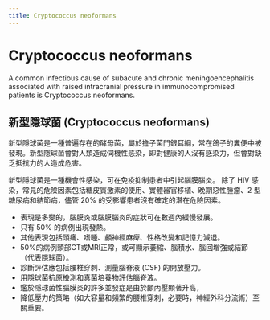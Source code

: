 ```yaml
---
title: Cryptococcus neoformans
---
```

# Cryptococcus neoformans

A common infectious cause of subacute and chronic meningoencephalitis associated with raised intracranial pressure in immunocompromised patients is Cryptococcus neoformans.

## 新型隱球菌 (Cryptococcus neoformans)

新型隱球菌是一種普遍存在的酵母菌，屬於擔子菌門銀耳綱，常在鴿子的糞便中被發現。新型隱球菌會對人類造成伺機性感染，即對健康的人沒有感染力，但會對缺乏抵抗力的人造成危害。

新型隱球菌是一種機會性感染，可在免疫抑制患者中引起腦膜腦炎。
除了 HIV 感染，常見的危險因素包括糖皮質激素的使用、實體器官移植、晚期惡性腫瘤、2 型糖尿病和結節病，儘管 20% 的受影響患者沒有確定的潛在危險因素。

* 表現是多變的，腦膜炎或腦膜腦炎的症狀可在數週內緩慢發展。
* 只有 50% 的病例出現發熱。
* 其他表現包括頭痛、嗜睡、顱神經麻痺、性格改變和記憶力減退。
* 50%的病例頭部CT或MRI正常，或可顯示萎縮、腦積水、腦回增強或結節（代表隱球菌）。
* 診斷評估應包括腰椎穿刺、測量腦脊液 (CSF) 的開放壓力。
* 用隱球菌抗原檢測和真菌培養物評估腦脊液。
* 鑑於隱球菌性腦膜炎的許多並發症是由於顱內壓顯著升高，
* 降低壓力的策略（如大容量和頻繁的腰椎穿刺，必要時，神經外科分流術）至關重要。
